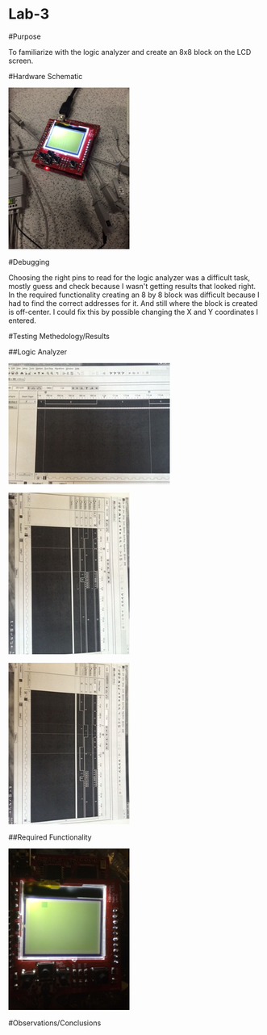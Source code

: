 Lab-3
==================
#Purpose

To familiarize with the logic analyzer and create an 8x8 block on the LCD screen.

#Hardware Schematic

![Alt Text](https://github.com/RyanRedhead/Lab-3/blob/master/hardware.jpg?raw=true)

#Debugging

Choosing the right pins to read for the logic analyzer was a difficult task, mostly guess and check because I wasn't getting results that looked right. In the required functionality creating an 8 by 8 block was difficult because I had to find the correct addresses for it. And still where the block is created is off-center. I could fix this by possible changing the X and Y coordinates I entered.

#Testing Methedology/Results

##Logic Analyzer

![Alt Text](https://github.com/RyanRedhead/Lab-3/blob/master/Image1.jpg?raw=true)

![Alt Text](https://github.com/RyanRedhead/Lab-3/blob/master/Image2.jpg?raw=true)

![Alt Text](https://github.com/RyanRedhead/Lab-3/blob/master/Image3.jpg?raw=true)

##Required Functionality

![Alt Text](https://github.com/RyanRedhead/Lab-3/blob/master/Required.jpg?raw=true)

#Observations/Conclusions



